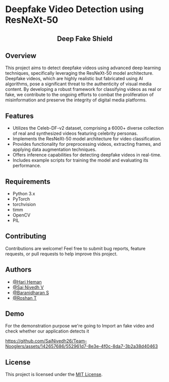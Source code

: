 # Deepfake Video Detection using ResNeXt-50
<center><h2>Deep Fake Shield</h2></center>


## Overview
This project aims to detect deepfake videos using advanced deep learning techniques, specifically leveraging the ResNeXt-50 model architecture. Deepfake videos, which are highly realistic but fabricated using AI algorithms, pose a significant threat to the authenticity of visual media content. By developing a robust framework for classifying videos as real or fake, we contribute to the ongoing efforts to combat the proliferation of misinformation and preserve the integrity of digital media platforms.

## Features

- Utilizes the Celeb-DF-v2 dataset, comprising a 6000+ diverse collection of real and synthesized videos featuring celebrity personas.
- Implements the ResNeXt-50 model architecture for video classification.
- Provides functionality for preprocessing videos, extracting frames, and applying data augmentation techniques.
- Offers inference capabilities for detecting deepfake videos in real-time.
- Includes example scripts for training the model and evaluating its performance.

## Requirements
- Python 3.x
- PyTorch
- torchvision
- timm
- OpenCV
- PIL

## Contributing
  Contributions are welcome! Feel free to submit bug reports, feature requests, or pull requests to help improve this project. 

## Authors

- [@Hari Heman](https://github.com/MAD-MAN-HEMAN)
- [@Sai Nivedh V](https://github.com/SaiNivedh26)
- [@Baranidharan S](https://github.com/thespectacular314)
- [@Roshan T](https://github.com/Twinn-github09)

## Demo
For the demonstration purpose we're going to Import an fake video and check whether our application detects it

https://github.com/SaiNivedh26/Team-Nooglers/assets/142657686/552961d7-8e3e-4f0c-8da7-3b2a38d40463

## License

This project is licensed under the [MIT License](LICENSE).


